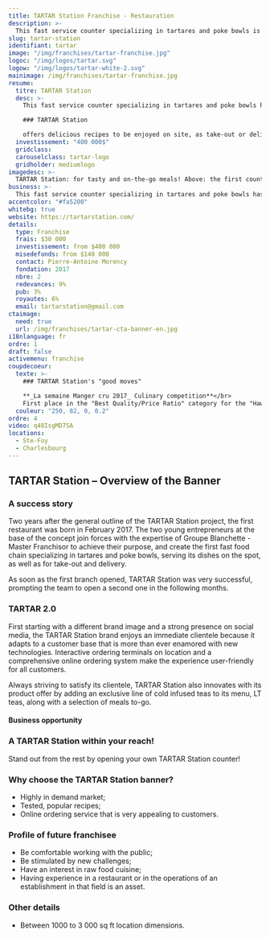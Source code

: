 ```yaml
---
title: TARTAR Station Franchise - Restauration
description: >-
  This fast service counter specializing in tartares and poke bowls is your stop for healthy and go meals.
slug: tartar-station
identifiant: tartar
image: "/img/franchises/tartar-franchise.jpg"
logoc: "/img/logos/tartar.svg"
logow: "/img/logos/tartar-white-2.svg"
mainimage: /img/franchises/tartar-franchise.jpg
resume:
  titre: TARTAR Station
  desc: >-
    This fast service counter specializing in tartares and poke bowls has quickly become a favorite among amateurs of healthy, on the go meals. At the forefront of the latest food trends, 

    ### TARTAR Station 

    offers delicious recipes to be enjoyed on site, as take-out or delivery; without compromising quality or taste in any way.   
  investissement: "400 000$"
  gridclass: 
  carouselclass: tartar-logo 
  gridholder: mediumlogo
imagedesc: >-
  TARTAR Station: for tasty and on-the-go meals! Above: the first counter of the banner, located in Ste-foy.
business: >-
  This fast service counter specializing in tartares and poke bowls has quickly become a favorite among amateurs of healthy, on the go meals. At the forefront of the latest food trends, TARTAR Station offers delicious recipes to be enjoyed on site, as take-out or delivery; without compromising quality or taste in any way. 
accentcolor: "#fa5200"
whitebg: true
website: https://tartarstation.com/
details:
  type: Franchise
  frais: $30 000
  investissement: from $400 000 
  misedefonds: from $140 000
  contact: Pierre-Antoine Morency
  fondation: 2017
  nbre: 2
  redevances: 9%
  pub: 3%
  royautes: 6%
  email: tartarstation@gmail.com
ctaimage: 
  need: true
  url: /img/franchises/tartar-cta-banner-en.jpg
i18nlanguage: fr
ordre: 1
draft: false
activemenu: franchise
coupdecoeur: 
  texte: >-
    ### TARTAR Station's "good moves"

    **_La semaine Manger cru 2017_ Culinary competition**</br>
    First place in the "Best Quality/Price Ratio" category for the "Hawaiian two-salmon & yogurt tartare" mini poke bowl
  couleur: "250, 82, 0, 0.2"
ordre: 4
video: q48IsgMD7SA
locations:
  - Ste-Foy
  - Charlesbourg
---
```

## TARTAR Station – Overview of the Banner 

### A success story

Two years after the general outline of the TARTAR Station project, the first restaurant was born in February 2017. The two young entrepreneurs at the base of the concept join forces with the expertise of Groupe Blanchette - Master Franchisor to achieve their purpose, and create the first fast food chain specializing in tartares and poke bowls, serving its dishes on the spot, as well as for take-out and delivery.  

As soon as the first branch opened, TARTAR Station was very successful, prompting the team to open a second one in the following months.


### TARTAR 2.0

First starting with a different brand image and a strong presence on social media, the TARTAR Station brand enjoys an immediate clientele because it adapts to a customer base that is more than ever enamored with new technologies. Interactive ordering terminals on location and a comprehensive online ordering system make the experience user-friendly for all customers.

Always striving to satisfy its clientele, TARTAR Station also innovates with its product offer by adding an exclusive line of cold infused teas to its menu, LT teas, along with a selection of meals to-go.

#### Business opportunity

### A TARTAR Station within your reach!

Stand out from the rest by opening your own TARTAR Station counter! 

### Why choose the TARTAR Station banner? 

- Highly in demand market;
- Tested, popular recipes; 
- Online ordering service that is very appealing to customers.

### Profile of future franchisee

- Be comfortable working with the public; 
- Be stimulated by new challenges;
- Have an interest in raw food cuisine;
- Having experience in a restaurant or in the operations of an establishment in that field is an asset.

### Other details

- Between 1000 to 3 000 sq ft location dimensions.
